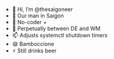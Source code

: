 - 👋 Hi, I’m @thesaigoneer
- 👀 Our man in Saigon
- 🌱 No-coder +
- 💞️ Perpetually between DE and WM
- 📫 Adjusts systemctl shutdown timers
- 😄 Bamboccione
- ⚡ Still drinks beer

<!---
thesaigoneer/thesaigoneer is a ✨ special ✨ repository because its `README.md` (this file) appears on your GitHub profile.
You can click the Preview link to take a look at your changes.
--->
